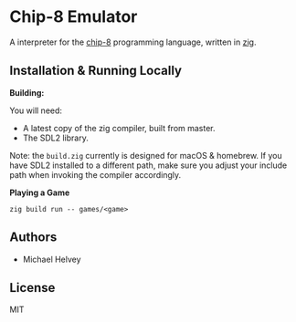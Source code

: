 # Chip-8 Emulator

A interpreter for the [chip-8](https://en.wikipedia.org/wiki/CHIP-8) programming language, written in [zig](https://ziglang.org/).

## Installation & Running Locally

**Building:**

You will need:

* A latest copy of the zig compiler, built from master.
* The SDL2 library.

Note: the `build.zig` currently is designed for macOS & homebrew.  If you have
SDL2 installed to a different path, make sure you adjust your include path when
invoking the compiler accordingly.

**Playing a Game**

```shell
zig build run -- games/<game>
```

## Authors

* Michael Helvey

## License

MIT
